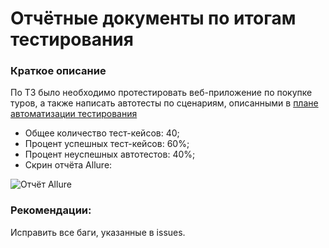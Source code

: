 # Отчётные документы по итогам тестирования

### Краткое описание

По ТЗ было необходимо протестировать веб-приложение по покупке туров, а также написать автотесты по сценариям, описанными в [плане автоматизации тестирования](Plan.md)

* Общее количество тест-кейсов: 40;
* Процент успешных тест-кейсов: 60%;
* Процент неуспешных автотестов: 40%;
* Скрин отчёта Allure: 

<image src="file:///Users/vlysenkov/Desktop/Screen%20Shot%202022-04-13%20at%2012.08.35%20PM.png" alt="Отчёт Allure">

### Рекомендации:

Исправить все баги, указанные в issues.